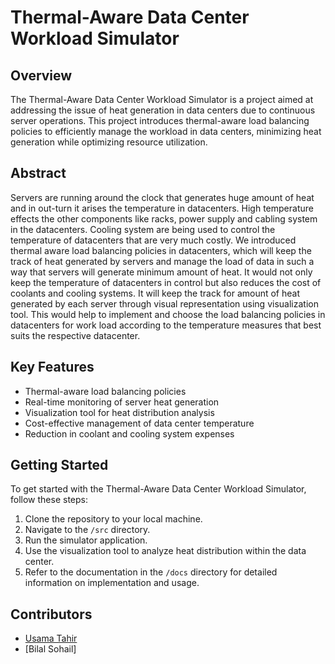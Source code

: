 # Thermal-Aware Data Center Workload Simulator

## Overview
The Thermal-Aware Data Center Workload Simulator is a project aimed at addressing the issue of heat generation in data centers due to continuous server operations. This project introduces thermal-aware load balancing policies to efficiently manage the workload in data centers, minimizing heat generation while optimizing resource utilization.

## Abstract
Servers are running around the clock that generates huge amount of heat and in out-turn it arises the temperature in datacenters. High temperature effects the other components like racks, power supply and cabling system in the datacenters. Cooling system are being used to control the temperature of datacenters that are very much costly. We introduced thermal aware load balancing policies in datacenters, which will keep the track of heat generated by servers and manage the load of data in such a way that servers will generate minimum amount of heat. It would not only keep the temperature of datacenters in control but also reduces the cost of coolants and cooling systems. It will keep the track for amount of heat generated by each server through visual representation using visualization tool. This would help to implement and choose the load balancing policies in datacenters for work load according to the temperature measures that best suits the respective datacenter.

## Key Features
- Thermal-aware load balancing policies
- Real-time monitoring of server heat generation
- Visualization tool for heat distribution analysis
- Cost-effective management of data center temperature
- Reduction in coolant and cooling system expenses


## Getting Started
To get started with the Thermal-Aware Data Center Workload Simulator, follow these steps:

1. Clone the repository to your local machine.
2. Navigate to the `/src` directory.
3. Run the simulator application.
4. Use the visualization tool to analyze heat distribution within the data center.
5. Refer to the documentation in the `/docs` directory for detailed information on implementation and usage.

## Contributors
- [Usama Tahir](https://github.com/yourusername)
- [Bilal Sohail]

